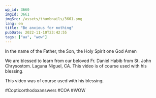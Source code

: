 ```yaml
---
wp_id: 3660
imgId: 3661
imgSrc: /assets/thumbnails/3661.png
lang: en
title: "Be anxious for nothing"
pubDate: 2022-11-10T23:42:55
tags: ["aa", "wow"]
---
```

<!-- page: 6 -->

<p>In the name of the Father, the Son, the Holy Spirit one God Amen </p>
<p>We are blessed to learn from our beloved Fr. Daniel Habib from St. John Chrysostom. Laguna Niguel, CA. This video is of course used with his blessing.</p>
<p>This video was of course used with his blessing. </p>
<p>#Copticorthodoxanswers #COA #WOW</p>
